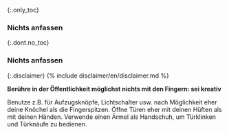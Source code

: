 {:.only_toc}
### Nichts anfassen

{:.dont.no_toc}
### Nichts anfassen 

{:.disclaimer}
{% include disclaimer/en/disclaimer.md %}

**Berühre in der Öffentlichkeit möglichst nichts mit den Fingern: sei kreativ**

Benutze z.B. für Aufzugsknöpfe, Lichtschalter usw. nach Möglichkeit eher deine Knöchel als die Fingerspitzen.
Öffne Türen eher mit deinen Hüften als mit deinen Händen.
Verwende einen Ärmel als Handschuh, um Türklinken und Türknäufe zu bedienen.
